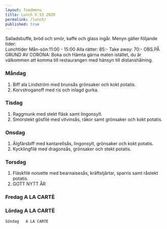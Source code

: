 ```yaml
---
layout: foodmenu
title: Lunch V.53 2020
permalink: /lunch/
published: true
---
```

Salladsbuffé, bröd och smör, kaffe och glass ingår.
Menyn gäller följande tider:  
Lunchtider  Mån-sön:11:00 - 15:00
Alla rätter: 85:- Take away: 70:-
OBS.PÅ GRUND AV CORONA: Boka och Hämta gärna maten istället, du är välkommen att komma till restaurangen med hänsyn till distanshålning.
     
                           
### Måndag
1. Biff ala Lindström med brunsås grönsaker och kokt potatis.
2. Korvstroganoff med ris och inlagd gurka.

### Tisdag
1. Raggmunk med stekt fläsk samt lingonsylt.
2. Smörstekt gösfilé med vitvinsås, räkor samt grönsaker och kokt potatis.

### Onsdag
1. Älgfärsbiff med kantarellsås, lingonsylt, grönsaker och kokt potatis.
2. Kycklingfilé med dragonsås, grönsaker och stekt potatis.

### Torsdag
1. Fläskfilé noisette med bearnaisesås, kräftstjärtar, sparris samt råstekt potatis. 
2. GOTT NYTT ÅR

### Fredag   A LA CARTÈ
### Lördag   A LA CARTÈ
    Söndag   A LA CARTÈ
       
    

   
    
   
     
